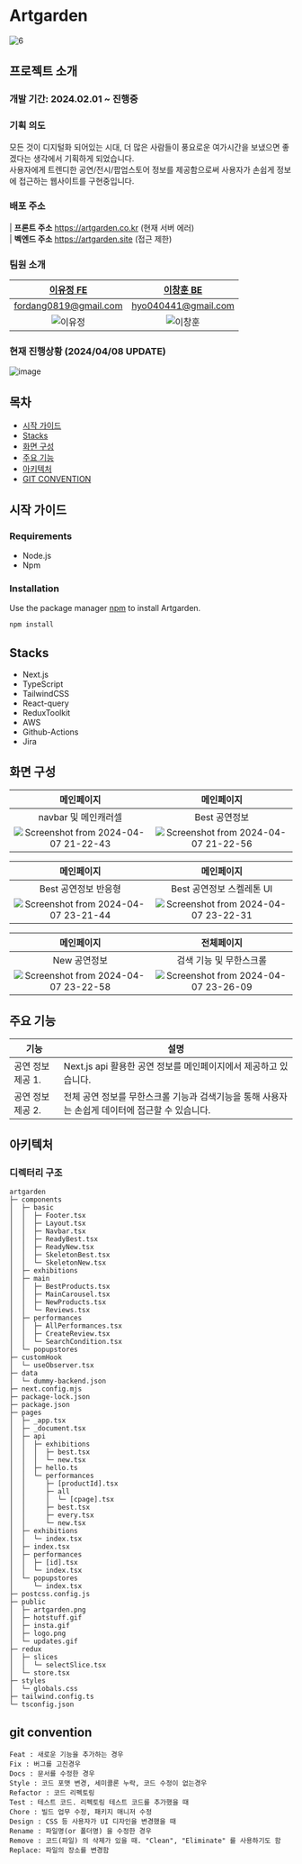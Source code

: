# Artgarden
![6](https://github.com/FordangIT/Artgarden/assets/93567754/403980c0-0a52-4f8d-a6cc-412256910b67)

## 프로젝트 소개 
### 개발 기간: 2024.02.01 ~ 진행중 
### 기획 의도
모든 것이 디지털화 되어있는 시대, 더 많은 사람들이 풍요로운 여가시간을 보냈으면 좋겠다는 생각에서 기획하게 되었습니다. 
</br>
사용자에게 트렌디한 공연/전시/팝업스토어 정보를 제공함으로써 사용자가 손쉽게 정보에 접근하는 웹사이트를 구현중입니다. 
###  
### 배포 주소 
| **프론트 주소** https://artgarden.co.kr (현재 서버 에러) 
</br>
| **벡엔드 주소** https://artgarden.site (접근 제한)
### 팀원 소개 
|                               [이유정 FE](https://github.com/FordangIT)                                |                                [이창훈 BE](https://github.com/ChangHoon97)                               
|:-----------------------------------------------------------------------------------------------:|:-----------------------------------------------------------------------------------------------:|
|                                       fordang0819@gmail.com                                        |                                      hyo040441@gmail.com                                   |                              
|  ![이유정](https://avatars.githubusercontent.com/u/93567754?v=4)  |  ![이창훈](https://avatars.githubusercontent.com/u/118735836?v=4)


### 현재 진행상황 (2024/04/08 UPDATE)
![image](https://github.com/FordangIT/Artgarden/assets/93567754/0b28ff0e-ff95-40c3-b461-27efd48bcad8)

## 목차 
  - [시작 가이드](#시작-가이드)
  - [Stacks](#Stacks)
  - [화면 구성](#화면-구성)
  - [주요 기능](#주요-기능)
  - [아키텍처](#아키텍처)
  - [GIT CONVENTION](#git-convention)
## 시작 가이드
### Requirements
- Node.js 
- Npm 
### Installation
Use the package manager [npm](https://www.npmjs.com/) to install Artgarden.
```bash
npm install
```

## Stacks
- Next.js
- TypeScript
- TailwindCSS
- React-query
- ReduxToolkit
- AWS
- Github-Actions
- Jira



## 화면 구성 
|                               메인페이지                           |                               메인페이지               
|:-----------------------------------------------------------------------------------------------:|:-----------------------------------------------------------------------------------------------:|
|                                      navbar 및 메인캐러셀                                  |                                     Best 공연정보                          |                              
|  ![Screenshot from 2024-04-07 21-22-43](https://github.com/FordangIT/Artgarden/assets/93567754/3084abc2-194e-4ab4-8c38-792072d11581)  |  ![Screenshot from 2024-04-07 21-22-56](https://github.com/FordangIT/Artgarden/assets/93567754/89c3c76a-b835-4bb9-b3a3-004b2c567ecf)

|                               메인페이지                           |                               메인페이지               
|:-----------------------------------------------------------------------------------------------:|:-----------------------------------------------------------------------------------------------:|
|                                      Best 공연정보 반응형                                 |                                     Best 공연정보 스켈레톤 UI                         |                              
| ![Screenshot from 2024-04-07 23-21-44](https://github.com/FordangIT/Artgarden/assets/93567754/dace54d4-712e-42e4-b9dc-a6a9e7841e34) |  ![Screenshot from 2024-04-07 23-22-31](https://github.com/FordangIT/Artgarden/assets/93567754/f91d1444-4fe3-41bb-9669-d3bd1e420e88)

|                               메인페이지                           |                               전체페이지               
|:-----------------------------------------------------------------------------------------------:|:-----------------------------------------------------------------------------------------------:|
|                                     New 공연정보                                |                                     검색 기능 및 무한스크롤                          |                              
| ![Screenshot from 2024-04-07 23-22-58](https://github.com/FordangIT/Artgarden/assets/93567754/0524c87c-ecb0-4032-8711-f317a026a32c) |  ![Screenshot from 2024-04-07 23-26-09](https://github.com/FordangIT/Artgarden/assets/93567754/cdb43b5f-b9cc-4185-adc5-bb6f64ec93c5)



## 주요 기능 
| 기능                | 설명                                                            |
|---------------------|-----------------------------------------------------------------|
| 공연 정보 제공 1. | Next.js api 활용한 공연 정보를 메인페이지에서 제공하고 있습니다.   |
| 공연 정보 제공 2. | 전체 공연 정보를 무한스크롤 기능과 검색기능을 통해 사용자는 손쉽게 데이터에 접근할 수 있습니다.  |

## 아키텍처 
### 디렉터리 구조 
```
artgarden
├─ components
│  ├─ basic
│  │  ├─ Footer.tsx
│  │  ├─ Layout.tsx
│  │  ├─ Navbar.tsx
│  │  ├─ ReadyBest.tsx
│  │  ├─ ReadyNew.tsx
│  │  ├─ SkeletonBest.tsx
│  │  └─ SkeletonNew.tsx
│  ├─ exhibitions
│  ├─ main
│  │  ├─ BestProducts.tsx
│  │  ├─ MainCarousel.tsx
│  │  ├─ NewProducts.tsx
│  │  └─ Reviews.tsx
│  ├─ performances
│  │  ├─ AllPerformances.tsx
│  │  ├─ CreateReview.tsx
│  │  └─ SearchCondition.tsx
│  └─ popupstores
├─ customHook
│  └─ useObserver.tsx
├─ data
│  └─ dummy-backend.json
├─ next.config.mjs
├─ package-lock.json
├─ package.json
├─ pages
│  ├─ _app.tsx
│  ├─ _document.tsx
│  ├─ api
│  │  ├─ exhibitions
│  │  │  ├─ best.tsx
│  │  │  └─ new.tsx
│  │  ├─ hello.ts
│  │  └─ performances
│  │     ├─ [productId].tsx
│  │     ├─ all
│  │     │  └─ [cpage].tsx
│  │     ├─ best.tsx
│  │     ├─ every.tsx
│  │     └─ new.tsx
│  ├─ exhibitions
│  │  └─ index.tsx
│  ├─ index.tsx
│  ├─ performances
│  │  ├─ [id].tsx
│  │  └─ index.tsx
│  └─ popupstores
│     └─ index.tsx
├─ postcss.config.js
├─ public
│  ├─ artgarden.png
│  ├─ hotstuff.gif
│  ├─ insta.gif
│  ├─ logo.png
│  └─ updates.gif
├─ redux
│  ├─ slices
│  │  └─ selectSlice.tsx
│  └─ store.tsx
├─ styles
│  └─ globals.css
├─ tailwind.config.ts
└─ tsconfig.json
```

## git convention
```
Feat : 새로운 기능을 추가하는 경우
Fix : 버그를 고친경우
Docs : 문서를 수정한 경우
Style : 코드 포맷 변경, 세미콜론 누락, 코드 수정이 없는경우
Refactor : 코드 리펙토링
Test : 테스트 코드. 리펙토링 테스트 코드를 추가했을 때
Chore : 빌드 업무 수정, 패키지 매니저 수정
Design : CSS 등 사용자가 UI 디자인을 변경했을 때
Rename : 파일명(or 폴더명) 을 수정한 경우
Remove : 코드(파일) 의 삭제가 있을 때. "Clean", "Eliminate" 를 사용하기도 함
Replace: 파일의 장소를 변경함
```
